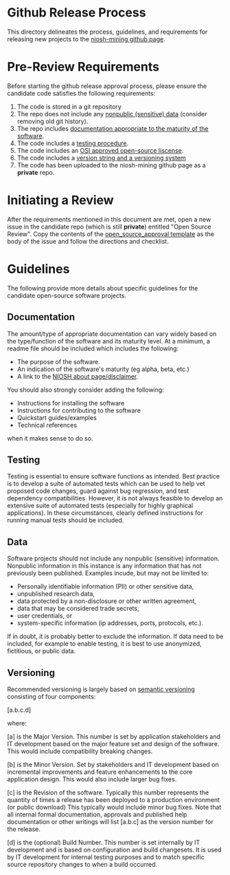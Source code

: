 # Github Release Process

This directory delineates the process, guidelines, and requirements for releasing 
new projects to the [niosh-mining github page](https://github.com/niosh-mining).

# Pre-Review Requirements

Before starting the github release approval process, please ensure the candidate code satisfies the
following requirements:

  1. The code is stored in a git repository
  2. The repo does not include any [nonpublic (sensitive) data](#Data) (consider removing old git history).
  3. The repo includes [documentation appropriate to the maturity of the software](#Documentation).
  4. The code includes a [testing procedure](#Testing).
  5. The code includes an [OSI approved open-source liscense](https://opensource.org/licenses).
  6. The code includes a [version string and a versioning system](#Versioning)
  7. The code has been uploaded to the niosh-mining github page as a **private** repo.

# Initiating a Review

After the requirements mentioned in this document are met, open a new issue in the
candidate repo (which is still **private**) entitled "Open Source Review". Copy the
contents of the [open_source_approval template](approval_template.md) as the body of
the issue and follow the directions and checklist.

# Guidelines

The following provide more details about specific guidelines for the candidate
open-source software projects.

## Documentation

The amount/type of appropriate documentation can vary widely based on the type/function
of the software and its maturity level. At a minimum, a readme file should be included
which includes the following:

  * The purpose of the software.
  * An indication of the software's maturity (eg alpha, beta, etc.)
  * A link to the [NIOSH about page/disclaimer](https://github.com/niosh-mining/about).

You should also strongly consider adding the following:

  * Instructions for installing the software
  * Instructions for contributing to the software
  * Quickstart guides/examples
  * Technical references

when it makes sense to do so. 

## Testing

Testing is essential to ensure software functions as intended. Best practice is to
develop a suite of automated tests which can be used to help vet proposed code changes,
guard against bug regression, and test dependency compatibilities. However, it is not 
always feasible to develop an extensive suite of automated tests (especially for highly
graphical applications). In these circumstances, clearly defined instructions for running
manual tests should be included.

## Data

Software projects should not include any nonpublic (sensitive) information. Nonpublic 
information in this instance is any information that has not previously been published.
Examples incude, but may not be limited to:
 - Personally identifiable information (PII) or other sensitive data,
 - unpublished research data,
 - data protected by a non-disclosure or other written agreement,
 - data that may be considered trade secrets,
 - user credentials, or
 - system-specific information (ip addresses, ports, protocols, etc.).

If in doubt, it is probably better to exclude the information. If data need to be included, for example to enable testing, it is best to use anonymized, 
fictitious, or public data.

## Versioning

Recommended versioning is largely based on [semantic versioning](https://semver.org/) 
consisting of four components:

[a.b.c.d]

where:

[a] is the Major Version. This number is set by application stakeholders and IT development based on the major feature set and design of the software.
	This would include compatibility breaking changes.

[b] is the Minor Version. Set by stakeholders and IT development based on incremental improvements and feature enhancements to the core application design.
	This would also include larger bug fixes.

[c] is the Revision of the software. Typically this number represents the quantity of times a release has been deployed to a production environment (or public download)
	This typically would include minor bug fixes.
	Note that all internal formal documentation, approvals and published help documentation or other writings will list [a.b.c] as the version number for the release.

[d] is the (optional) Build Number. This number is set internally by IT development and is based on configuration and build changesets.
	It is used by IT development for internal testing purposes and to match specific source repository changes to when a build occurred.
